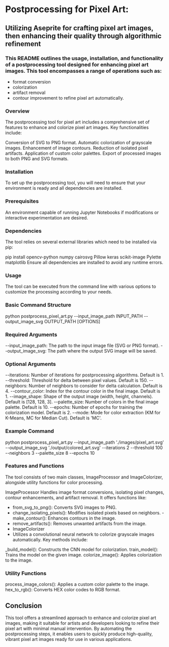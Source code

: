 # Postprocessing for Pixel Art:

## Utilizing Aseprite for crafting pixel art images, then enhancing their quality through algorithmic refinement


### This README outlines the usage, installation, and functionality of a postprocessing tool designed for enhancing pixel art images. This tool encompasses a range of operations such as:
- format conversion
- colorization
- artifact removal
- contour improvement to refine pixel art automatically.

### Overview
The postprocessing tool for pixel art includes a comprehensive set of features to enhance and colorize pixel art images. Key functionalities include:

Conversion of SVG to PNG format.
Automatic colorization of grayscale images.
Enhancement of image contours.
Reduction of isolated pixel artifacts.
Application of custom color palettes.
Export of processed images to both PNG and SVG formats.

### Installation
To set up the postprocessing tool, you will need to ensure that your environment is ready and all dependencies are installed.

### Prerequisites

An environment capable of running Jupyter Notebooks if modifications or interactive experimentation are desired.
### Dependencies
The tool relies on several external libraries which need to be installed via pip:

pip install opencv-python numpy cairosvg Pillow keras scikit-image Pylette matplotlib
Ensure all dependencies are installed to avoid any runtime errors.

### Usage
The tool can be executed from the command line with various options to customize the processing according to your needs.

### Basic Command Structure

python postprocess_pixel_art.py --input_image_path INPUT_PATH --output_image_svg OUTPUT_PATH [OPTIONS]

### Required Arguments
--input_image_path: The path to the input image file (SVG or PNG format).
--output_image_svg: The path where the output SVG image will be saved.

### Optional Arguments
--iterations: Number of iterations for postprocessing algorithms. Default is 1.
--threshold: Threshold for delta between pixel values. Default is 150.
--neighbors: Number of neighbors to consider for delta calculation. Default is 4.
--contour_color: Index for the contour color in the final image. Default is 1.
--image_shape: Shape of the output image (width, height, channels). Default is [128, 128, 3].
--palette_size: Number of colors in the final image palette. Default is 10.
--epochs: Number of epochs for training the colorization model. Default is 2.
--mode: Mode for color extraction (KM for K-Means, MC for Median Cut). Default is 'MC'.

### Example Command

python postprocess_pixel_art.py --input_image_path './images/pixel_art.svg' --output_image_svg './output/colored_art.svg' --iterations 2 --threshold 100 --neighbors 3 --palette_size 8 --epochs 10

### Features and Functions
The tool consists of two main classes, ImageProcessor and ImageColorizer, alongside utility functions for color processing.

ImageProcessor
Handles image format conversions, isolating pixel changes, contour enhancements, and artifact removal. It offers functions like:

- from_svg_to_png(): Converts SVG images to PNG.
- change_isolating_pixels(): Modifies isolated pixels based on neighbors.
-make_contour(): Enhances contours in the image.
- remove_artifacts(): Removes unwanted artifacts from the image.
- ImageColorizer
- Utilizes a convolutional neural network to colorize grayscale images automatically. Key methods include:

_build_model(): Constructs the CNN model for colorization.
train_model(): Trains the model on the given image.
colorize_image(): Applies colorization to the image.
### Utility Functions
process_image_colors(): Applies a custom color palette to the image.
hex_to_rgb(): Converts HEX color codes to RGB format.
## Conclusion
This tool offers a streamlined approach to enhance and colorize pixel art images, making it suitable for artists and developers looking to refine their pixel art with minimal manual intervention. By automating the postprocessing steps, it enables users to quickly produce high-quality, vibrant pixel art images ready for use in various applications.
